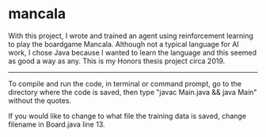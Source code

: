 # mancala

With this project, I wrote and trained an agent using reinforcement learning to play the boardgame Mancala. Although not a typical language for AI work, I chose Java because I wanted to learn the language and this seemed as good a way as any.
This is my Honors thesis project circa 2019.

---
To compile and run the code, in terminal or command prompt, go to the directory where the code is saved, then type "javac Main.java && java Main" without the quotes.

If you would like to change to what file the training data is saved, change filename in Board.java line 13.
